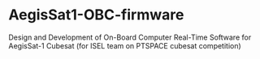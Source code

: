 # AegisSat1-OBC-firmware
Design and Development of On-Board Computer Real-Time Software for AegisSat-1 Cubesat (for ISEL team on PTSPACE cubesat competition)
